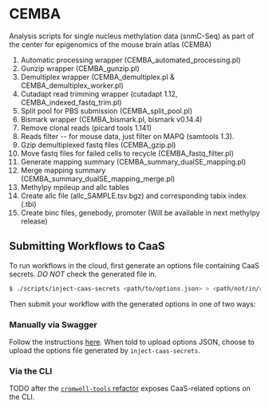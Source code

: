 # CEMBA
Analysis scripts for single nucleus methylation data (snmC-Seq) as part of the center for epigenomics of the mouse brain atlas (CEMBA)

<ol>
  <li>Automatic processing wrapper (CEMBA_automated_processing.pl)
  <li>Gunzip wrapper (CEMBA_gunzip.pl)
  <li>Demultiplex wrapper (CEMBA_demultiplex.pl & CEMBA_demultiplex_worker.pl)
  <li>Cutadapt read trimming wrapper (cutadapt 1.12, CEMBA_indexed_fastq_trim.pl)
  <li>Split pool for PBS submission (CEMBA_split_pool.pl)
  <li>Bismark wrapper (CEMBA_bismark.pl, bismark v0.14.4)
  <li>Remove clonal reads (picard tools 1.141)
  <li>Reads filter -- for mouse data, just filter on MAPQ (samtools 1.3).
  <li>Gzip demultiplexed fastq files (CEMBA_gzip.pl)
  <li>Move fastq files for failed cells to recycle (CEMBA_fastq_filter.pl)
  <li>Generate mapping summary (CEMBA_summary_dualSE_mapping.pl)
  <li>Merge mapping summary (CEMBA_summary_dualSE_mapping_merge.pl)
  <li>Methylpy mpileup and allc tables
  <li>Create allc file (allc_SAMPLE.tsv.bgz) and corresponding tabix index (.tbi)
  <li>Create binc files, genebody, promoter (Will be available in next methylpy release)
</ol>

## Submitting Workflows to CaaS

To run workflows in the cloud, first generate an options file containing CaaS secrets.
*DO NOT* check the generated file in.
```bash
$ ./scripts/inject-caas-secrets <path/to/options.json> > <path/not/in/repo/options.caas.json>
```

Then submit your workflow with the generated options in one of two ways:

### Manually via Swagger

Follow the instructions [here](https://docs.google.com/document/d/1od3J2IgO5z27BKh8DEP4lbPilDE1t6f4xk8DdvkxGmI/edit#).
When told to upload options JSON, choose to upload the options file generated by `inject-caas-secrets`.

### Via the CLI

TODO after the [`cromwell-tools` refactor](https://github.com/broadinstitute/cromwell-tools/pull/43) exposes CaaS-related
options on the CLI.
